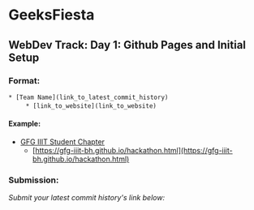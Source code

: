 # GeeksFiesta
## WebDev Track: Day 1: Github Pages and Initial Setup

### Format:
`* [Team Name](link_to_latest_commit_history)` <br>
&nbsp;&nbsp;&nbsp;&nbsp; `  * [link_to_website](link_to_website)`


#### Example:
* [GFG IIIT Student Chapter](https://github.com/GfG-IIIT-Bh/GeeksFiesta-WebdevTrack/commit/d02e669d851b1db8c4736c65e153aed946cb66d9)
  * [https://gfg-iiit-bh.github.io/hackathon.html](https://gfg-iiit-bh.github.io/hackathon.html)

### Submission:
*Submit your latest commit history's link below:*
